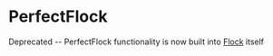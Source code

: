 # PerfectFlock

Deprecated -- PerfectFlock functionality is now built into [Flock](https://github.com/jakeheis/Flock) itself